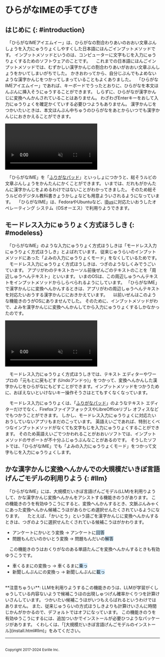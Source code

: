 # ひらがなIMEの￹手￺て￻びき

## はじめに {: #introduction}

　「ひらがな￹IME￺アイエムイー￻」は、ひらがなの￹割合￺わりあい￻のおおい￹文章￺ぶんしょう￻を￹入力￺にゅうりょく￻しやすくした￹日本語￺にほんご￻インプットメソッドです。
インプットメソッドというのは、コンピューターに￹文字￺もじ￻を￹入力￺にゅうりょく￻するためのソフトウェアのことです。
　これまでの￹日本語￺にほんご￻インプットメソッドでは、むずかしい￹漢字￺かんじ￻の￹割合￺わりあい￻がおおい￹文章￺ぶんしょう￻をかいてしまいがちでした。
かきおわってから、￹自分￺じぶん￻でもよめないような￹漢字￺かんじ￻をつかってしまっていることもよくありました。
　「ひらがな￹IME￺アイエムイー￻」であれば、キーボードでうったとおりに、ひらがなを￹本文￺ほんぶん￻に￹挿入￺そうにゅう￻することができます。
しらずに、ひらがなが￹漢字￺かんじ￻に￹変換￺へんかん￻されていることはありません。
わざわざ<span class='key'>Enter</span>キーをおして￹入力￺にゅうりょく￻を￹確定￺かくてい￻する￹必要￺ひつよう￻もありません。
￹漢字￺かんじ￻をつかいたいときは、￹本文￺ほんぶん￻￹中￺ちゅう￻のひらがなをあとからいつでも￹漢字￺かんじ￻におきかえることができます。

<video controls autoplay muted playsinline>
<source src='screenshot.webm' type='video/webm'>
スクリーンショット
</video>

　「ひらがなIME」を「[ふりがなパッド](https://github.com/esrille/furiganapad)」といっしょにつかうと、￹総￺そう￻ルビの￹文章￺ぶんしょう￻をかんたんにかくことができます。
いまでは、だれもがかんたんに￹漢字￺かんじ￻をよめるわけではないことがわかってきました。
そのため￹総￺そう￻ルビのデジタル￹教科書￺きょうかしょ￻なども￹用意￺ようい￻されるようになっています。
　「ひらがなIME」は、FedoraやUbuntuなど、[IBus](https://github.com/ibus/ibus/wiki)に￹対応￺たいおう￻したオペレーティング システム（￹OS￺オーエス￻）で￹利用￺りよう￻できます。

## モードレス￹入力￺にゅうりょく￻￹方式￺ほうしき￻ {: #modeless}

　「ひらがなIME」のような￹入力￺にゅうりょく￻￹方式￺ほうしき￻は「モードレス￹入力￺にゅうりょく￻￹方式￺ほうしき￻」とよばれています。
￹従来￺じゅうらい￻のインプットメソッドにあった「よみの￹入力￺にゅうりょく￻モード」をなくしているためです。
　モードレス￹入力￺にゅうりょく￻￹方式￺ほうしき￻は、つぎのようなしくみでうごいています。
アプリがわのテキストカーソル￹前後￺ぜんご￻のテキストのことを「￹周辺￺しゅうへん￻テキスト」といいます。
いまのOSは、この￹周辺￺しゅうへん￻テキストをインプットメソッドからしらべられるようにしています。
「ひらがなIME」で￹漢字￺かんじ￻に￹変換￺へんかん￻するときは、アプリがわの￹周辺￺しゅうへん￻テキストを￹対応￺たいおう￻する￹漢字￺かんじ￻におきかえています。
　￹以前￺いぜん￻はこのような￹機能￺きのう￻がOSにありませんでした。
そのために、インプットメソッドがわで、よみを￹漢字￺かんじ￻に￹変換￺へんかん￻してから￹入力￺にゅうりょく￻するしかなかったのです。

<video controls autoplay muted playsinline>
<source src='undo.webm' type='video/webm'>
変換を元に戻す
</video>

　モードレス￹入力￺にゅうりょく￻￹方式￺ほうしき￻では、テキスト エディターやワープロの「￹元￺もと￻に￹戻￺もど￻す (￹Undo￺アンドゥ￻)」をつかって、￹変換￺へんかん￻した￹漢字￺かんじ￻をひらがなにもどすことができます。インプットメソッドをつかうために、おぼえないといけないキー￹操作￺そうさ￻はとてもすくなくなっています。

　モードレス￹入力￺にゅうりょく￻は、「[ふりがなパッド](https://github.com/esrille/furiganapad)」のようなテキスト エディターだけでなく、￹Firefox￺ファイアフォックス￻や￹LibreOffice￺リブレ オフィス￻などでもつかうことができます。
しかし、モードレス￹入力￺にゅうりょく￻に￹対応￺たいおう￻していないアプリもまだのこっています。
￹英語￺えいご￻であれば、￹特別￺とくべつ￻なインプットメソッドがなくても￹文字￺もじ￻を￹入力￺にゅうりょく￻することができます。
そのため￹英語￺えいご￻でつかわれることがおおいソフトでは、インプットメソッドのサポートが￹不十分￺ふじゅうぶん￻なことがあるのです。
そうしたソフトでは、「ひらがなIME」でも「よみの￹入力￺にゅうりょく￻モード」をつかって￹文字￺もじ￻を￹入力￺にゅうりょく￻します。

## かな￹漢字￺かんじ￻￹変換￺へんかん￻での￹大規模￺だいきぼ￻￹言語￺げんご￻モデルの￹利用￺りよう￻ {: #llm}

　「ひらがなIME」には、￹大規模￺だいきぼ￻￹言語￺げんご￻モデル(LLM)を￹利用￺りよう￻して、かな￹漢字￺かんじ￻￹変換￺へんかん￻をアシストする￹機能￺きのう￻があります。
この￹機能￺きのう￻を￹有効￺ゆうこう￻にすると、￹変換￺へんかん￻するとき、￹文脈￺ぶんみゃく￻にあった￹変換￺へんかん￻￹候補￺こうほ￻があらかじめ￹選択￺せんたく￻されているようになります。
　たとえば、「かいとう」という￹語￺ご￻を￹漢字￺かんじ￻に￹変換￺へんかん￻するときは、つぎのように￹選択￺せんたく￻されている￹候補￺こうほ￻がかわります。

- アンケートにかいとう<span class='key'>変換</span> → アンケートに<span style="background-color:#d1eaff">回答</span>
- ￹問題￺もんだい￻のかいとう<span class='key'>変換</span> → ￹問題￺もんだい￻の<span style="background-color:#d1eaff">解答</span>

　この￹機能￺きのう￻はおくりがなのある￹単語￺たんご￻を￹変換￺へんかん￻するときも￹有効￺ゆうこう￻です。

- ￹車￺くるま￻にの<span class='key'>変換</span>っ → ￹車￺くるま￻に<span style="background-color:#d1eaff">乗っ</span>
- ￹新聞￺しんぶん￻にの<span class='key'>変換</span>っ → ￹新聞￺しんぶん￻に<span style="background-color:#d1eaff">載っ</span>

<br>
**￹注意￺ちゅうい￻**: LLMを￹利用￺りよう￻するこの￹機能￺きのう￻は、LLMが￹学習￺がくしゅう￻している￹内容￺ないよう￻で￹候補￺こうほ￻の￹出現￺しゅつげん￻￹確率￺かくりつ￻を￹計算￺けいさん￻しています。
つかいたい￹候補￺こうほ￻がいつもえらばれるというわけではありません。
また、￹従来￺じゅうらい￻の￹方式￺ほうしき￻よりも￹計算￺けいさん￻に￹時間￺じかん￻がかかるので、デフォルトではオフになっています。
この￹機能￺きのう￻を￹有効￺ゆうこう￻にするには、￹追加￺ついか￻でインストールが￹必要￺ひつよう￻なパッケージがあります。
くわしくは、「[￹大規模￺だいきぼ￻￹言語￺げんご￻モデルのインストール](install.html#llm)」をみてください。

<hr>
<br><small>Copyright 2017-2024 Esrille Inc.</small>


